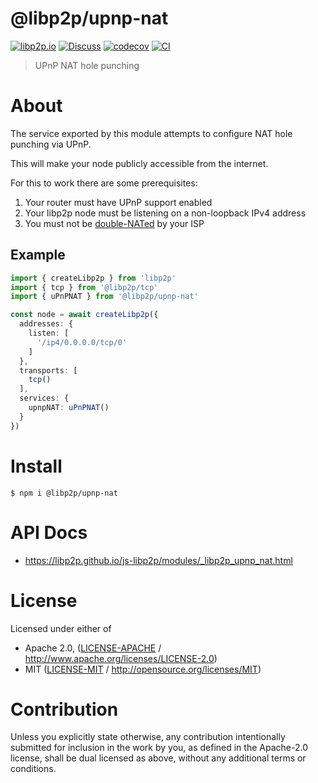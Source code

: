 # @libp2p/upnp-nat

[![libp2p.io](https://img.shields.io/badge/project-libp2p-yellow.svg?style=flat-square)](http://libp2p.io/)
[![Discuss](https://img.shields.io/discourse/https/discuss.libp2p.io/posts.svg?style=flat-square)](https://discuss.libp2p.io)
[![codecov](https://img.shields.io/codecov/c/github/libp2p/js-libp2p.svg?style=flat-square)](https://codecov.io/gh/libp2p/js-libp2p)
[![CI](https://img.shields.io/github/actions/workflow/status/libp2p/js-libp2p/main.yml?branch=main\&style=flat-square)](https://github.com/libp2p/js-libp2p/actions/workflows/main.yml?query=branch%3Amain)

> UPnP NAT hole punching

# About

<!--

!IMPORTANT!

Everything in this README between "# About" and "# Install" is automatically
generated and will be overwritten the next time the doc generator is run.

To make changes to this section, please update the @packageDocumentation section
of src/index.js or src/index.ts

To experiment with formatting, please run "npm run docs" from the root of this
repo and examine the changes made.

-->

The service exported by this module attempts to configure NAT hole punching
via UPnP.

This will make your node publicly accessible from the internet.

For this to work there are some prerequisites:

1. Your router must have UPnP support enabled
2. Your libp2p node must be listening on a non-loopback IPv4 address
3. You must not be [double-NATed](https://kb.netgear.com/30186/What-is-double-NAT-and-why-is-it-bad) by your ISP

## Example

```typescript
import { createLibp2p } from 'libp2p'
import { tcp } from '@libp2p/tcp'
import { uPnPNAT } from '@libp2p/upnp-nat'

const node = await createLibp2p({
  addresses: {
    listen: [
      '/ip4/0.0.0.0/tcp/0'
    ]
  },
  transports: [
    tcp()
  ],
  services: {
    upnpNAT: uPnPNAT()
  }
})
```

# Install

```console
$ npm i @libp2p/upnp-nat
```

# API Docs

- <https://libp2p.github.io/js-libp2p/modules/_libp2p_upnp_nat.html>

# License

Licensed under either of

- Apache 2.0, ([LICENSE-APACHE](LICENSE-APACHE) / <http://www.apache.org/licenses/LICENSE-2.0>)
- MIT ([LICENSE-MIT](LICENSE-MIT) / <http://opensource.org/licenses/MIT>)

# Contribution

Unless you explicitly state otherwise, any contribution intentionally submitted for inclusion in the work by you, as defined in the Apache-2.0 license, shall be dual licensed as above, without any additional terms or conditions.
